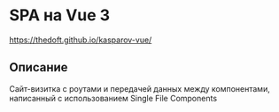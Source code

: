 # SPA на Vue 3

https://thedoft.github.io/kasparov-vue/

## Описание
Сайт-визитка с роутами и передачей данных между компонентами, написанный с использованием Single File Components

